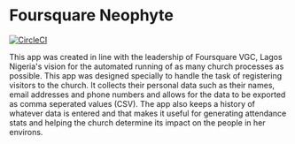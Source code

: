 # Foursquare Neophyte

[![CircleCI](https://circleci.com/gh/bolorundurowb/foursquare-neophyte.svg?style=svg)](https://circleci.com/gh/bolorundurowb/foursquare-neophyte)

This app was created in line with the leadership of Foursquare VGC, Lagos Nigeria's vision for the automated running of as many church processes as possible. This app was designed specially to handle the task of registering visitors to the church. It collects their personal data such as their names, email addresses and phone numbers and allows for the data to be exported as comma seperated values (CSV). The app also keeps a history of whatever data is entered and that makes it useful for generating attendance stats and helping the church determine its impact on the people in her environs.

